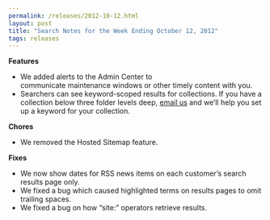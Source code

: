 ```yaml
---
permalink: /releases/2012-10-12.html
layout: post
title: "Search Notes for the Week Ending October 12, 2012"
tags: releases 
---
```

<p><strong>Features</strong></p>
<ul><li><span>We added alerts to the Admin Center to communicate maintenance windows or other timely content with you.</span></li>
<li>Searchers can see keyword-scoped results for collections. If you have a collection below three folder levels deep, <a href="mailto:usasearch@gsa.gov">email us</a> and we&#8217;ll help you set up a keyword for your collection. </li>
</ul><p><strong>Chores</strong></p>
<ul><li>We removed the Hosted Sitemap feature.</li>
</ul><p><strong>Fixes</strong></p>
<ul><li>We now show dates for RSS news items on each customer&#8217;s search results page only.</li>
<li>We fixed a bug which caused highlighted terms on results pages to omit trailing spaces.</li>
<li>We fixed a bug on how &#8220;site:&#8221; operators retrieve results.</li>
</ul>
